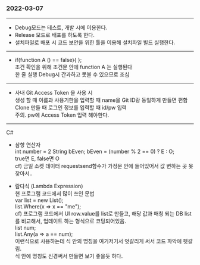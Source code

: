 ### 2022-03-07
---
- Debug모드는 테스트, 개발 시에 이용한다.
- Release 모드로 배포를 하도록 한다.
- 설치파일로 배포 시 코드 보안을 위한 툴을 이용해 설치파일 빌드 실행한다.
---
- if(function A () == false){ }; <br>
조건 확인을 위해 조건문 안에 function A 는 실행된다<br>
한 줄 실행 Debug시 간과하고 못볼 수 있으므로 조심
---
- 사내 Git Access Token 을 사용 시 <br>
생성 할 때 이름과 사용기한을 입력할 때 name을 Git ID랑 동일하게 만들면 편함<br>
Clone 만들 때 로그인 정보를 입력할 때 id/pw 입력<br>
주의. pw에 Access Token 입력 해야한다. 
---
C# 
- 삼항 연산자 <br>
int number = 2
String bEven;
bEven = (number % 2 == 0) ? E : O; <br>
true면 E, false면 O<br>
cf) 금일 소켓 데이터 requestsend함수가 가정문 안에 들어있어서 값 변하는 곳 못찾아서..

- 람다식 (Lambda Expression)<br>
현 프로그램 코드에서 많이 쓰인 문법<br>
 var list = new List<string>();<br>
list.Where(x => x == "me");<br>
cf) 프로그램 코드에서 UI row.value를 list로 만들고, 해당 값과 매칭 되는 DB list를 비교해서, 업데이트 하는 형식으로 코딩되어있음. <br>
list num;<br>
list.Any(a => a == num);<br>
이런식으로 사용하는데 식 안의 명칭을 여기저기서 엇갈리게 써서 코드 파악에 헷갈림.<br>
식 안에 명칭도 신경써서 만들면 보기 좋을듯 하다.
